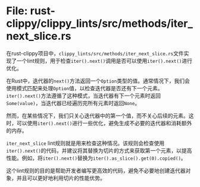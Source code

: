 # File: rust-clippy/clippy_lints/src/methods/iter_next_slice.rs

在rust-clippy项目中，`clippy_lints/src/methods/iter_next_slice.rs`文件实现了一个lint规则，用于检查`iter().next()`调用是否可以使用`iter().next()`进行优化。

在Rust中，迭代器的`next()`方法返回一个`Option`类型的值。通常情况下，我们会使用模式匹配来处理`Option`值，以检查迭代器是否还有下一个元素。`iter().next()`方法遵循了这种模式，当迭代器有下一个元素时返回`Some(value)`，当迭代器已经遍历完所有元素时返回`None`。

然而，在某些情况下，我们只关心迭代器中的第一个值，而不关心后续的元素。这时，可以使用`iter().next()`进行一些优化，避免生成不必要的迭代器和消耗额外的内存。

`iter_next_slice` lint规则就是用来检查这种情况。该规则会检查使用`iter().next()`的代码，并建议将其替换为切片的方式来获取第一个元素，以提高性能。例如，将`iter().next()`替换为`iter().as_slice().get(0).copied()`。

这个lint规则的目的是帮助开发者编写更高效的代码，避免不必要地创建迭代器对象，并且可以更好地利用切片的性能优势。

